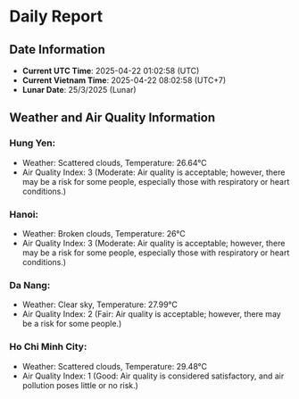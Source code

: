 # Daily Report
## Date Information
- **Current UTC Time**: 2025-04-22 01:02:58 (UTC)
- **Current Vietnam Time**: 2025-04-22 08:02:58 (UTC+7)
- **Lunar Date**: 25/3/2025 (Lunar)

## Weather and Air Quality Information

### Hung Yen:
- Weather: Scattered clouds, Temperature: 26.64°C
- Air Quality Index: 3 (Moderate: Air quality is acceptable; however, there may be a risk for some people, especially those with respiratory or heart conditions.)

### Hanoi:
- Weather: Broken clouds, Temperature: 26°C
- Air Quality Index: 3 (Moderate: Air quality is acceptable; however, there may be a risk for some people, especially those with respiratory or heart conditions.)

### Da Nang:
- Weather: Clear sky, Temperature: 27.99°C
- Air Quality Index: 2 (Fair: Air quality is acceptable; however, there may be a risk for some people.)

### Ho Chi Minh City:
- Weather: Scattered clouds, Temperature: 29.48°C
- Air Quality Index: 1 (Good: Air quality is considered satisfactory, and air pollution poses little or no risk.)
